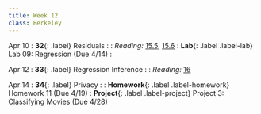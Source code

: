 ```yaml
---
title: Week 12
class: Berkeley
---
```

Apr 10
: **32**{: .label} Residuals
  : <!--[Slides]#) &#8226; [Demos](#) &#8226; [Video](#)-->
: *Reading:* [15.5](https://inferentialthinking.com/chapters/15/5/Visual_Diagnostics.html), [15.6](https://inferentialthinking.com/chapters/15/6/Numerical_Diagnostics.html)
: **Lab**{: .label .label-lab} Lab 09: Regression (Due 4/14)
  : <!--[Lab 09 Worksheet](#)-->

Apr 12
: **33**{: .label} Regression Inference
  : <!--[Slides]#) &#8226; [Demos](#) &#8226; [Video](#)-->
: *Reading:* [16](https://inferentialthinking.com/chapters/16/Inference_for_Regression.html)

Apr 14
: **34**{: .label} Privacy
  : <!--[Slides]#) &#8226; [Demos](#) &#8226; [Video](#)-->
: **Homework**{: .label .label-homework} Homework 11 (Due 4/19)
: **Project**{: .label .label-project} Project 3: Classifying Movies (Due 4/28)
